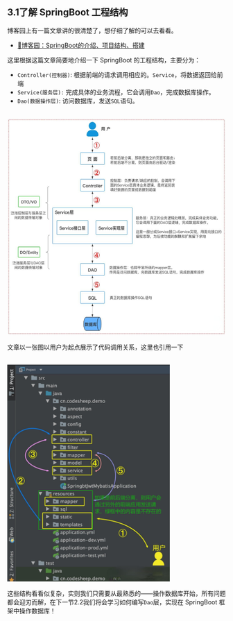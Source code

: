## 3.1了解 SpringBoot 工程结构
博客园上有一篇文章讲的很清楚了，想仔细了解的可以去看看。
</br>
 - [📖博客园：SpringBoot的介绍、项目结构、搭建 ](https://www.cnblogs.com/saowei/p/15815310.html)
  
这里根据这篇文章简要地介绍一下 SpringBoot 的工程结构，主要分为：
 - `Controller(控制器)`: 根据前端的请求调用相应的。`Service`，将数据返回给前端
-  `Service(服务层):` 完成具体的业务流程，它会调用`Dao`，完成数据库操作。
 - `Dao(数据操作层)`: 访问数据库，发送`SQL`语句。
  
</br>
<img src="./images/visio_struct.png" height=500></img>
</br>

文章以一张图以用户为起点展示了代码调用关系，这里也引用一下

</br>
<img src="./images/call_turn.png" height=500></img>
</br>

这些结构看看似复杂，实则我们只需要从最熟悉的——操作数据库开始，所有问题都会迎刃而解，在下一节2.2我们将会学习如何编写`Dao`层，实现在 SpringBoot 框架中操作数据库！